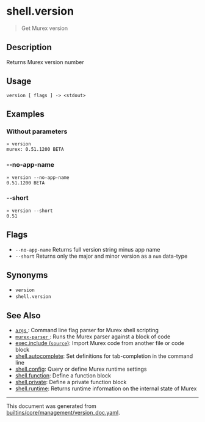 # shell.version

> Get Murex version

## Description

Returns Murex version number

## Usage

```
version [ flags ] -> <stdout>
```

## Examples

### Without parameters

```
» version
murex: 0.51.1200 BETA
```

### --no-app-name

```
» version --no-app-name
0.51.1200 BETA
```

### --short

```
» version --short
0.51
```

## Flags

* `--no-app-name`
    Returns full version string minus app name
* `--short`
    Returns only the major and minor version as a `num` data-type

## Synonyms

* `version`
* `shell.version`


## See Also

* [`args` ](../commands/args.md):
  Command line flag parser for Murex shell scripting
* [`murex-parser` ](../deprecated/murex-parser.md):
  Runs the Murex parser against a block of code 
* [exec.include (`source`)](../commands/source.md):
  Import Murex code from another file or code block
* [shell.autocomplete](../commands/autocomplete.md):
  Set definitions for tab-completion in the command line
* [shell.config](../commands/config.md):
  Query or define Murex runtime settings
* [shell.function](../commands/function.md):
  Define a function block
* [shell.private](../commands/private.md):
  Define a private function block
* [shell.runtime](../commands/runtime.md):
  Returns runtime information on the internal state of Murex

<hr/>

This document was generated from [builtins/core/management/version_doc.yaml](https://github.com/lmorg/murex/blob/master/builtins/core/management/version_doc.yaml).